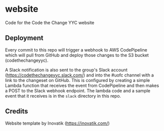 # website

Code for the Code the Change YYC website

## Deployment

Every commit to this repo will trigger a webhook to AWS CodePipeline which will pull from GitHub and deploy those changes to the S3 bucket (codethechangeyyc).

A Slack notification is also sent to the group's Slack account (https://codethechangeyyc.slack.com/) and into the #uofc channel with a link to the changeset on GitHub.  This is configured by creating a simple Lambda function that receives the event from CodePipeline and then makes a POST to the Slack webhook endpoint.  The lambda code and a sample event that it receives is in the `slack` directory in this repo.

## Credits

Website template by  Inovatik (https://inovatik.com/)

